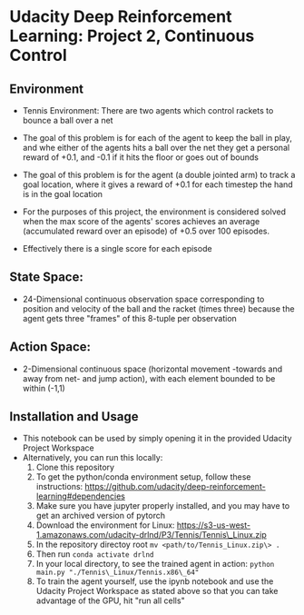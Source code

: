 # Udacity Deep Reinforcement Learning: Project 2, Continuous Control  

## Environment 
* Tennis Environment: There are two agents which control rackets to bounce a ball over a net 
* The goal of this problem is for each of the agent to keep the ball in play, and whe either of the agents hits a ball over the net they get a personal reward of +0.1, and -0.1 if it hits the floor or goes out of bounds 

* The goal of this problem is for the agent (a double jointed arm) to track a goal location, where it gives a reward of +0.1 for each timestep the hand is in the goal location 
* For the purposes of this project, the environment is considered solved when the max score of the agents' scores achieves an average (accumulated reward over an episode) of +0.5 over 100 episodes. 
* Effectively there is a single score for each episode 

## State Space: 
* 24-Dimensional continuous observation space corresponding to position and velocity of the ball and the racket (times three) because the agent gets three "frames" of this 8-tuple per observation 

## Action Space: 
* 2-Dimensional continuous space (horizontal movement -towards and away from net- and jump action), with each element bounded to be within (-1,1) 

## Installation and Usage 
* This notebook can be used by simply opening it in the provided Udacity Project Workspace 
* Alternatively, you can run this locally: 
    1. Clone this repository
    2. To get the python/conda environment setup, follow these instructions: https://github.com/udacity/deep-reinforcement-learning#dependencies
    3. Make sure you have jupyter properly installed, and you may have to get an archived version of pytorch 
    4. Download the environment for Linux: https://s3-us-west-1.amazonaws.com/udacity-drlnd/P3/Tennis/Tennis\_Linux.zip 
    5. In the repository directoy root `mv <path/to/Tennis_Linux.zip\> .`
    6. Then run `conda activate drlnd` 
    7. In your local directory, to see the trained agent in action: `python main.py "./Tennis\_Linux/Tennis.x86\_64"` 
    9. To train the agent yourself, use the ipynb notebook and use the Udacity Project Workspace as stated above so that you can take advantage of the GPU, hit "run all cells" 
